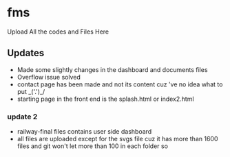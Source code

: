 # fms
Upload All the codes and Files Here
## Updates
- Made some slightly changes in the dashboard and documents files
- Overflow issue solved
- contact page has been made and not its content cuz 've no idea what to put  \_('.')_/
- starting page in the front end is the splash.html or index2.html
### update 2
- railway-final files contains user side dashboard
- all files are uploaded except for the svgs file cuz it has more than 1600 files and git won't let more than 100 in each folder so
